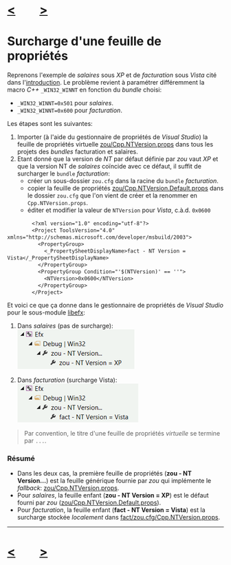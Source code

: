 # [<](virtual-property-sheets.md)&emsp;&emsp;[>](property-sheet-shared-overload.md)

# Surcharge d'une feuille de propriétés

Reprenons l'exemple de *salaires* sous *XP* et de *facturation* sous *Vista*
cité dans l'[introduction](0_Introduction.md). Le problème revient à paramétrer différemment la macro
*C++* `_WIN32_WINNT` en fonction du *bundle* choisi:

- `_WIN32_WINNT=0x501` pour *salaires*.
- `_WIN32_WINNT=0x600` pour *facturation*.

Les étapes sont les suivantes:

1. Importer (à l'aide du gestionnaire de propriétés de *Visual Studio*) la
feuille de propriétés virtuelle [zou/Cpp.NTVersion.props](../Cpp.NTVersion.props)
dans tous les projets des *bundles* facturation et salaires.
2. Etant donné que la version de *NT* par défaut définie par *zou* vaut *XP* et que la version NT de *salaires* coïncide avec ce défaut, il suffit de surcharger le `bundle` *facturation*:  
	- créer un sous-dossier `zou.cfg` dans la racine du `bundle` *facturation*.
	- copier la feuille de propriétés
	[zou/Cpp.NTVersion.Default.props](../Cpp.NTVersion.Default.props) dans le
	dossier `zou.cfg` que l'on vient de créer et la renommer en
	`Cpp.NTVersion.props`.
	- éditer et modifier la valeur de `NTVersion` pour *Vista*, c.à.d. `0x0600`

```
		<?xml version="1.0" encoding="utf-8"?>
		<Project ToolsVersion="4.0" xmlns="http://schemas.microsoft.com/developer/msbuild/2003">
		  <PropertyGroup>
		    <_PropertySheetDisplayName>fact - NT Version = Vista</_PropertySheetDisplayName>
		  </PropertyGroup>	  
		  <PropertyGroup Condition="'$(NTVersion)' == ''">
		    <NTVersion>0x0600</NTVersion>
		  </PropertyGroup>
		</Project>
```

Et voici ce que ça donne dans le gestionnaire de propriétés de *Visual Studio*
pour le sous-module [libefx](https://git.epsitec.ch/cresus-suite/libefx):

1. Dans *salaires* (pas de surcharge):    
![](PropSheet_SalEfxNTVersion.png)  
  
1. Dans *facturation* (surcharge Vista):  
![](PropSheet_FactEfxNTVersion.png)

> Par convention, le titre d'une feuille de propriétés *virtuelle* se
> termine par `...`. 

### Résumé

- Dans les deux cas, la première feuille de propriétés (**zou - NT Version...**)
est la feuille générique fournie par *zou* qui implémente le *fallback*:
[zou/Cpp.NTVersion.props](../Cpp.NTVersion.props).  
- Pour *salaires*, la feuille enfant (**zou - NT Version = XP**)  est le défaut
fourni par *zou* ([zou/Cpp.NTVersion.Default.props](../Cpp.NTVersion.Default.props)).
- Pour *facturation*, la feuille enfant (**fact - NT Version = Vista**)
est la surcharge stockée *localement* dans
[fact/zou.cfg/Cpp.NTVersion.props](https://git.epsitec.ch/cresus-suite/fact/blob/master/zou.cfg/Cpp.NTVersion.props).

---
# [<](virtual-property-sheets.md)&emsp;&emsp;[>](property-sheet-shared-overload.md)
